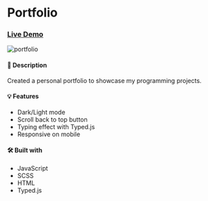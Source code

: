 # Portfolio

### [Live Demo](https://sultanbadri.github.io/portfolio/)

![portfolio](https://user-images.githubusercontent.com/46205282/109899367-9be78e80-7c4a-11eb-80d7-ffb9737573b2.gif)

#### 📝 Description
Created a personal portfolio to showcase my programming projects.

#### 💡 Features
* Dark/Light mode
* Scroll back to top button
* Typing effect with Typed.js
* Responsive on mobile


#### 🛠️ Built with 
 * JavaScript 
 * SCSS
 * HTML
 * Typed.js
